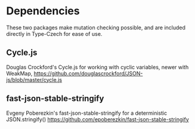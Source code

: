 
# Dependencies

These two packages make mutation checking possible, and are included directly in Type-Czech for ease of use.

## Cycle.js
Douglas Crockford's Cycle.js for working with cyclic variables, newer with WeakMap,
https://github.com/douglascrockford/JSON-js/blob/master/cycle.js

## fast-json-stable-stringify 
Evgeny Poberezkin's fast-json-stable-stringify for a deterministic JSON.stringify() 
https://github.com/epoberezkin/fast-json-stable-stringify

